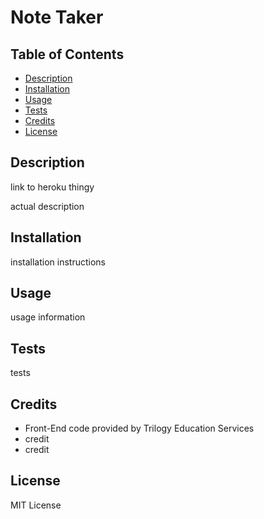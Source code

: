 # Note Taker

## Table of Contents
 * [Description](#description)
 * [Installation](#installation)
 * [Usage](#usage)
 * [Tests](#tests)
 * [Credits](#credits)
 * [License](#license)

## Description

link to heroku thingy

actual description

## Installation

installation instructions

## Usage

usage information

## Tests

tests

## Credits

 * Front-End code provided by Trilogy Education Services
 * credit
 * credit

## License

MIT License